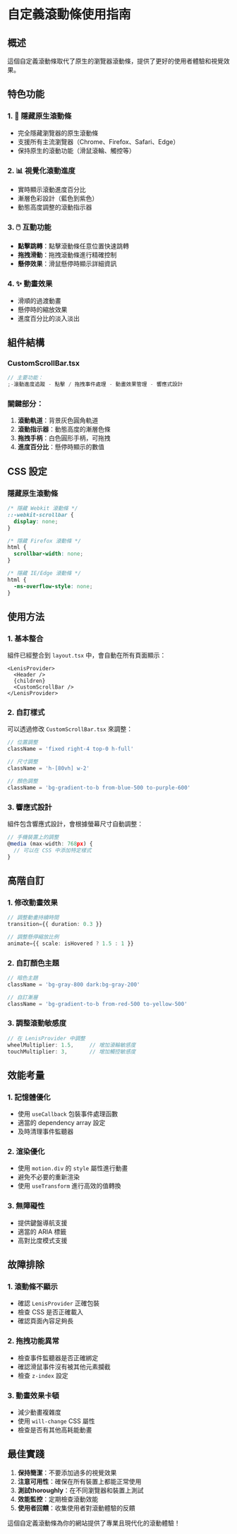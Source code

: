 # 自定義滾動條使用指南

## 概述

這個自定義滾動條取代了原生的瀏覽器滾動條，提供了更好的使用者體驗和視覺效果。

## 特色功能

### 1. 🎯 **隱藏原生滾動條**

- 完全隱藏瀏覽器的原生滾動條
- 支援所有主流瀏覽器（Chrome、Firefox、Safari、Edge）
- 保持原生的滾動功能（滑鼠滾輪、觸控等）

### 2. 📊 **視覺化滾動進度**

- 實時顯示滾動進度百分比
- 漸層色彩設計（藍色到紫色）
- 動態高度調整的滾動指示器

### 3. 🖱️ **互動功能**

- **點擊跳轉**：點擊滾動條任意位置快速跳轉
- **拖拽滑動**：拖拽滾動條進行精確控制
- **懸停效果**：滑鼠懸停時顯示詳細資訊

### 4. ✨ **動畫效果**

- 滑順的過渡動畫
- 懸停時的縮放效果
- 進度百分比的淡入淡出

## 組件結構

### CustomScrollBar.tsx

```typescript
// 主要功能：
;-滾動進度追蹤 - 點擊 / 拖拽事件處理 - 動畫效果管理 - 響應式設計
```

### 關鍵部分：

1. **滾動軌道**：背景灰色圓角軌道
2. **滾動指示器**：動態高度的漸層色條
3. **拖拽手柄**：白色圓形手柄，可拖拽
4. **進度百分比**：懸停時顯示的數值

## CSS 設定

### 隱藏原生滾動條

```css
/* 隱藏 Webkit 滾動條 */
::-webkit-scrollbar {
  display: none;
}

/* 隱藏 Firefox 滾動條 */
html {
  scrollbar-width: none;
}

/* 隱藏 IE/Edge 滾動條 */
html {
  -ms-overflow-style: none;
}
```

## 使用方法

### 1. 基本整合

組件已經整合到 `layout.tsx` 中，會自動在所有頁面顯示：

```tsx
<LenisProvider>
  <Header />
  {children}
  <CustomScrollBar />
</LenisProvider>
```

### 2. 自訂樣式

可以透過修改 `CustomScrollBar.tsx` 來調整：

```typescript
// 位置調整
className = 'fixed right-4 top-0 h-full'

// 尺寸調整
className = 'h-[80vh] w-2'

// 顏色調整
className = 'bg-gradient-to-b from-blue-500 to-purple-600'
```

### 3. 響應式設計

組件包含響應式設計，會根據螢幕尺寸自動調整：

```typescript
// 手機裝置上的調整
@media (max-width: 768px) {
  // 可以在 CSS 中添加特定樣式
}
```

## 高階自訂

### 1. 修改動畫效果

```typescript
// 調整動畫持續時間
transition={{ duration: 0.3 }}

// 調整懸停縮放比例
animate={{ scale: isHovered ? 1.5 : 1 }}
```

### 2. 自訂顏色主題

```typescript
// 暗色主題
className = 'bg-gray-800 dark:bg-gray-200'

// 自訂漸層
className = 'bg-gradient-to-b from-red-500 to-yellow-500'
```

### 3. 調整滾動敏感度

```typescript
// 在 LenisProvider 中調整
wheelMultiplier: 1.5,     // 增加滾輪敏感度
touchMultiplier: 3,       // 增加觸控敏感度
```

## 效能考量

### 1. 記憶體優化

- 使用 `useCallback` 包裝事件處理函數
- 適當的 dependency array 設定
- 及時清理事件監聽器

### 2. 渲染優化

- 使用 `motion.div` 的 `style` 屬性進行動畫
- 避免不必要的重新渲染
- 使用 `useTransform` 進行高效的值轉換

### 3. 無障礙性

- 提供鍵盤導航支援
- 適當的 ARIA 標籤
- 高對比度模式支援

## 故障排除

### 1. 滾動條不顯示

- 確認 `LenisProvider` 正確包裝
- 檢查 CSS 是否正確載入
- 確認頁面內容足夠長

### 2. 拖拽功能異常

- 檢查事件監聽器是否正確綁定
- 確認滑鼠事件沒有被其他元素攔截
- 檢查 `z-index` 設定

### 3. 動畫效果卡頓

- 減少動畫複雜度
- 使用 `will-change` CSS 屬性
- 檢查是否有其他高耗能動畫

## 最佳實踐

1. **保持簡潔**：不要添加過多的視覺效果
2. **注意可用性**：確保在所有裝置上都能正常使用
3. **測試thoroughly**：在不同瀏覽器和裝置上測試
4. **效能監控**：定期檢查滾動效能
5. **使用者回饋**：收集使用者對滾動體驗的反饋

這個自定義滾動條為你的網站提供了專業且現代化的滾動體驗！
